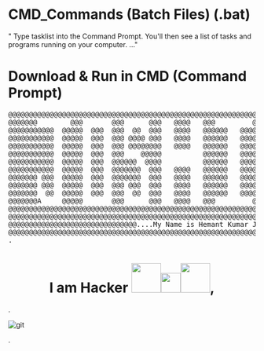 # CMD_Commands (Batch Files)  (.bat)
" Type tasklist into the Command Prompt. You'll then see a list of tasks and programs running on your computer. ..."


# Download & Run in CMD (Command Prompt) 
<pre>
@@@@@@@@@@@@@@@@@@@@@@@@@@@@@@@@@@@@@@@@@@@@@@@@@@@@@@@@@@@@@@@@@@@@@@@@@@@@@@@@@@@@@@@@@@@@@@@@@@@@@@@@@@
@@@@@@@        @@@       @@@      @@@   @@@@   @@@         @@@@@@@@@@@@         @@@@@@@          @@@@@@@@@
@@@@@@@@@@@  @@@@@  @@@  @@@  @@  @@@   @@@@   @@@@@@   @@@@@@@@@@@@@@@   @@@   @@@@@@   @@@@@@@@@@@@@@@@@
@@@@@@@@@@@  @@@@@  @@@  @@@ @@@@ @@@   @@@@   @@@@@@   @@@@@@@@@@@@@@@   @@@   @@@@@   @@@@@@@@@@@@@@@@@@
@@@@@@@@@@@  @@@@@  @@@  @@@ @@@@@@@@   @@@@   @@@@@@   @@@@@@@@@@@@@@@   @@@   @@@@   @@@@@@@@@@@@@@@@@@@
@@@@@@@@@@@  @@@@@  @@@  @@@    @@@@@          @@@@@@   @@@@@@@@@@@@@@@         @@@@   @@@@@@@@@@@@@@@@@@@
@@@@@@@@@@@  @@@@@  @@@  @@@@@@  @@@@          @@@@@@   @@@@@@@@@@@@@@@         @@@@   @@@@@@@@@@@@@@@@@@@
@@@@@@@@@@@  @@@@@  @@@  @@@@@@@  @@@   @@@@   @@@@@@   @@@@@@@@@@@@@@@   @@@@@@@@@@   @@@@@@@@@@@@@@@@@@@
@@@@@@@ @@@  @@@@@  @@@  @@@@@@@  @@@   @@@@   @@@@@@   @@@@@@@@@@@@@@@   @@@@@@@@@@@   @@@@@@@@@@@@@@@@@@
@@@@@@@ @@@  @@@@@  @@@  @@@ @@@  @@@   @@@@   @@@@@@   @@@@@@@@@@@@@@@   @@@@@@@@@@@@   @@@@@@@@@@@@@@@@@
@@@@@@@  @@  @@@@@  @@@  @@@  @@  @@@   @@@@   @@@@@@   @@@@@@@@@@@@@@@   @@@@@@@@@@@@@    @@@@@@@@@@@@@@@
@@@@@@@A     @@@@@       @@@      @@@   @@@@   @@@         @@@@@@@@@@@@   @@@@@@   @@@@@         @@@@@@@@@
@@@@@@@@@@@@@@@@@@@@@@@@@@@@@@@@@@@@@@@@@@@@@@@@@@@@@@@@@@@@@@      @@@@@@@@@@@@@@@@@@@@@@@@@@@@@@@@@@@@@@
@@@@@@@@@@@@@@@@@@@@@@@@@@@@@@@@@@@@@@@@@@@@@@@@@@@@@@@@@@@@@@@@@@@@@@@@@@@@@@@@@@@@@@@@@@@@@@@@@@@@@@@@@@
@@@@@@@@@@@@@@@@@@@@@@@@@@@@@@@....My Name is Hemant Kumar Joshi....@@@@@@@@@@@@@@@@@@@@@@@@@@@@@@@@@@@@@@
@@@@@@@@@@@@@@@@@@@@@@@@@@@@@@@@@@@@@@@@@@@@@@@@@@@@@@@@@@@@@@@@@@@@@@@@@@@@@@@@@@@@@@@@@@@@@@@@@@@@@@@@@@
. </pre>
<h1 align="center">   I am Hacker  <img src="https://media.giphy.com/media/v1.Y2lkPTc5MGI3NjExaGg3YWswYjQ1eHBwY20ydm5kbW4wYWcxZXNqYXQ5dmxpbzhsdjczaSZlcD12MV9pbnRlcm5hbF9naWZfYnlfaWQmY3Q9cw/3d4Ic3Aziz4VFXTocm/giphy.gif" width="60"><img src="https://media.giphy.com/media/v1.Y2lkPTc5MGI3NjExNndkam1tNG1pcW0xeXpsb2l0dWN4c2NtNW93czY2cnV5bGx0eW1hcyZlcD12MV9pbnRlcm5hbF9naWZfYnlfaWQmY3Q9cw/iD7KUaMRuug5vS4Mn6/giphy.gif" width="40"><img src="https://media.giphy.com/media/v1.Y2lkPTc5MGI3NjExaGg3YWswYjQ1eHBwY20ydm5kbW4wYWcxZXNqYXQ5dmxpbzhsdjczaSZlcD12MV9pbnRlcm5hbF9naWZfYnlfaWQmY3Q9cw/3d4Ic3Aziz4VFXTocm/giphy.gif" width="60">,</h1>                       
.
  
![git](https://github.com/hemantjoshi2535/CMD_commands/assets/100144307/765f9ad4-5e69-4845-ac9a-863833bdacf5)

.
